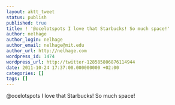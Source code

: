 ```yaml
---
layout: aktt_tweet
status: publish
published: true
title: ! '@ocelotspots I love that Starbucks! So much space!'
author: nelhage
author_login: nelhage
author_email: nelhage@mit.edu
author_url: http://nelhage.com
wordpress_id: 1474
wordpress_url: http://twitter-128585806876114944
date: 2011-10-24 17:37:00.000000000 +02:00
categories: []
tags: []
---
```

@ocelotspots I love that Starbucks! So much space!
